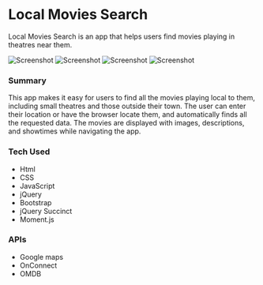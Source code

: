 # Local Movies Search
Local Movies Search is an app that helps users find movies playing in theatres near them.

![Screenshot](./blob/master/screenshot-1.jpg)
![Screenshot](./blob/master/screenshot-2.jpg)
![Screenshot](./blob/master/screenshot-3.jpg)
![Screenshot](./blob/master/screenshot-4.jpg)

### Summary
This app makes it easy for users to find all the movies playing local to them, including small theatres and those outside their town. The user can enter their location or have the browser locate them, and automatically finds all the requested data. The movies are displayed with images, descriptions, and showtimes while navigating the app.

### Tech Used
* Html
* CSS
* JavaScript
* jQuery
* Bootstrap
* jQuery Succinct
* Moment.js

### APIs
* Google maps
* OnConnect
* OMDB
